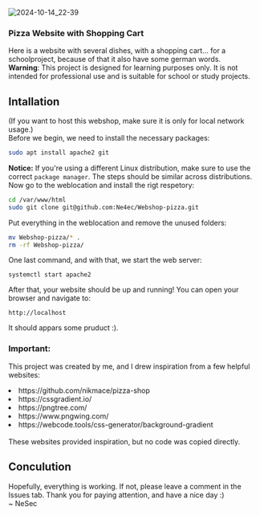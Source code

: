 ![2024-10-14_22-39](https://github.com/user-attachments/assets/ddb16829-af5a-4b6f-aa25-980faf52dff8)
### Pizza Website with Shopping Cart
Here is a website with several dishes, with a shopping cart... for a schoolproject, because of that it also have some german words. <br>
**Warning**: This project is designed for learning purposes only. It is not intended for professional use and is suitable for school or study projects.

## Intallation
(If you want to host this webshop, make sure it is only for local network usage.) <br>
Before we begin, we need to install the necessary packages:
```bash
sudo apt install apache2 git
```
**Notice:** If you're using a different Linux distribution, make sure to use the correct `package manager`. The steps should be similar across distributions.<br>
Now go to the weblocation and install the rigt respetory:
```bash
cd /var/www/html
sudo git clone git@github.com:Ne4ec/Webshop-pizza.git
```
Put everything in the weblocation and remove the unused folders:
```bash
mv Webshop-pizza/* .
rm -rf Webshop-pizza/
```
One last command, and with that, we start the web server:
```
systemctl start apache2
```
After that, your website should be up and running! You can open your browser and navigate to:
```
http://localhost
```
It should appars some pruduct :).

### Important:
This project was created by me, and I drew inspiration from a few helpful websites:
<li>https://github.com/nikmace/pizza-shop</li>
<li>https://cssgradient.io/</li>
<li>https://pngtree.com/</li>
<li>https://www.pngwing.com/</li>
<li>https://webcode.tools/css-generator/background-gradient</li> <br>
These websites provided inspiration, but no code was copied directly. 

## Conculution
Hopefully, everything is working. If not, please leave a comment in the Issues tab. Thank you for paying attention, and have a nice day :)<br>
~ NeSec
